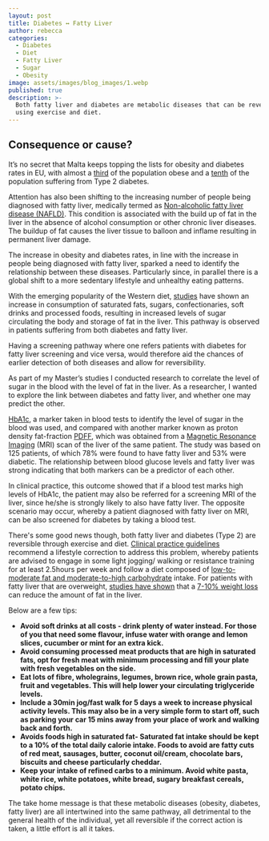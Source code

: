 ```yaml
---
layout: post
title: Diabetes ↔ Fatty Liver
author: rebecca
categories:
  - Diabetes
  - Diet
  - Fatty Liver
  - Sugar
  - Obesity
image: assets/images/blog_images/1.webp
published: true
description: >-
  Both fatty liver and diabetes are metabolic diseases that can be reversed
  using exercise and diet.
---
```

## Consequence or cause?
It’s no secret that Malta keeps topping the lists for obesity and diabetes rates in EU, with almost a [third](https://data.worldobesity.org/country/malta-133/) of the population obese and a [tenth](https://idf.org/our-network/regions-members/europe/members/149-malta.html) of the population suffering from Type 2 diabetes.

Attention has also been shifting to the increasing number of people being diagnosed with fatty liver, medically termed as [Non-alcoholic fatty liver disease (NAFLD)](https://easl.eu/wp-content/uploads/2022/04/nafld-nash-patientguideline_web.pdf). This condition is associated with the build up of fat in the liver in the absence of alcohol consumption or other chronic liver diseases. The buildup of fat causes the liver tissue to balloon and inflame resulting in permanent liver damage.

The increase in obesity and diabetes rates, in line with the increase in people being diagnosed with fatty liver, sparked a need to identify the relationship between these diseases. Particularly since,  in parallel there is a global shift to a more sedentary lifestyle and unhealthy eating patterns. 

With the emerging popularity of the Western diet, [studies](https://www.thelancet.com/pdfs/journals/lancet/PIIS0140-6736(20)32511-3.pdf) have shown an increase in consumption of saturated fats, sugars, confectionaries, soft drinks and processed foods, resulting in increased levels of sugar circulating the body and storage of fat in the liver. This pathway is observed in patients suffering from both diabetes and fatty liver.

Having a screening pathway where one refers patients with diabetes for fatty liver screening and vice versa, would therefore aid the chances of earlier detection of both diseases and allow for reversibility. 

As part of my Master’s studies I conducted research to correlate the level of sugar in the blood with the level of fat in the liver. As a researcher, I wanted to explore the link between diabetes and fatty liver, and whether one may predict the other. 

[HbA1c](https://www.diabetes.org/diabetes/a1c/diagnosis), a marker taken in blood tests to identify the level of sugar in the blood was used, and compared with another marker known as proton density fat-fraction [PDFF](https://pubmed.ncbi.nlm.nih.gov/29660324/), which was obtained from a [Magnetic Resonance Imaging](https://www.nhs.uk/conditions/mri-scan/) (MRI) scan of the liver of the same patient. The study was based on 125 patients, of which 78% were found to have fatty liver and 53% were diabetic. The relationship between blood glucose levels and fatty liver was strong indicating that both markers can be a predictor of each other. 

In clinical practice, this outcome showed that if a blood test marks high levels of HbA1c, the patient may also be referred for  a screening MRI of the liver, since he/she is strongly likely to also have fatty liver. The opposite scenario may occur, whereby a patient diagnosed with fatty liver on MRI, can be also screened for diabetes by taking a blood test. 

There's some good news though, both fatty liver and diabetes (Type 2) are reversible through exercise and diet. [Clinical practice guidelines](https://link.springer.com/article/10.1007/s00125-016-3902-y) recommend a lifestyle correction to address this problem, whereby patients are advised to engage in some light jogging/ walking or resistance training for at least 2.5hours per week and follow a diet composed of [low-to-moderate fat and moderate-to-high carbohydrate](https://pubmed.ncbi.nlm.nih.gov/30122876/) intake. For patients with fatty liver that are overweight, [studies have shown](https://link.springer.com/article/10.1007/s00125-016-3902-y) that a [7-10% weight loss](https://www.semanticscholar.org/paper/Nonalcoholic-Fatty-Liver-Diseases-among-Recently-Butt-Hamid/d0cadca67e846c972686491a7484232e3afbd973) can reduce the amount of fat in the liver.

Below are a few tips:

- **Avoid soft drinks at all costs - drink plenty of water instead. For those of you that need some flavour, infuse water with orange and lemon slices, cucumber or mint for an extra kick.** 
- **Avoid consuming processed meat products that are high in saturated fats, opt for fresh meat with minimum processing and fill your plate with fresh vegetables on the side.** 
- **Eat lots of fibre, wholegrains, legumes, brown rice, whole grain pasta, fruit and vegetables. This will help lower your circulating triglyceride levels.**  
- **Include a 30min jog/fast walk for 5 days a week to increase physical activity levels. This may also be in a very simple form to start off, such as parking your car 15 mins away from your place of work and walking back and forth.** 
- **Avoids foods high in saturated fat- Saturated fat intake should be kept to a 10% of the total daily calorie intake. Foods to avoid are fatty cuts of red meat, sausages, butter, coconut oil/cream, chocolate bars, biscuits and cheese particularly cheddar.** 
- **Keep your intake of refined carbs to a minimum. Avoid white pasta, white rice, white potatoes, white bread, sugary breakfast cereals, potato chips.** 

The take home message is that these metabolic diseases (obesity, diabetes, fatty liver) are all intertwined into the same pathway, all detrimental to the general health of the individual, yet all reversible if the correct action is taken, a little effort is all it takes.
